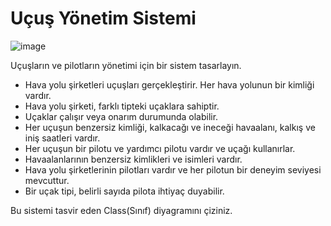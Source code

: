 # Uçuş Yönetim Sistemi

![image](FlightManagementSystem.drawio)

Uçuşların ve pilotların yönetimi için bir sistem tasarlayın.

 - Hava yolu şirketleri uçuşları gerçekleştirir. Her hava yolunun bir kimliği vardır.
 - Hava yolu şirketi, farklı tipteki uçaklara sahiptir.
 - Uçaklar çalışır veya onarım durumunda olabilir.
 - Her uçuşun benzersiz kimliği, kalkacağı ve ineceği havaalanı, kalkış ve iniş saatleri vardır.
 - Her uçuşun bir pilotu ve yardımcı pilotu vardır ve uçağı kullanırlar.
 - Havaalanlarının benzersiz kimlikleri ve isimleri vardır.
 - Hava yolu şirketlerinin pilotları vardır ve her pilotun bir deneyim seviyesi mevcuttur.
 - Bir uçak tipi, belirli sayıda pilota ihtiyaç duyabilir.

Bu sistemi tasvir eden Class(Sınıf) diyagramını çiziniz.
